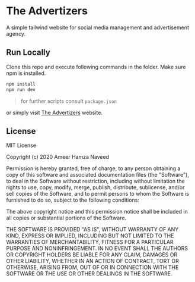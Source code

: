 # The Advertizers
A simple tailwind website for social media management and advertisement agency.


## Run Locally

Clone this repo and execute following commands in the folder.
Make sure npm is installed.

```bash
npm install
npm run dev
```

> for further scripts consult `package.json`

or simply visit [The Advertizers](https://www.theadvertizers.com/) website.

## License

MIT License

Copyright (c) 2020 Ameer Hamza Naveed

Permission is hereby granted, free of charge, to any person obtaining a copy
of this software and associated documentation files (the "Software"), to deal
in the Software without restriction, including without limitation the rights
to use, copy, modify, merge, publish, distribute, sublicense, and/or sell
copies of the Software, and to permit persons to whom the Software is
furnished to do so, subject to the following conditions:

The above copyright notice and this permission notice shall be included in all
copies or substantial portions of the Software.

THE SOFTWARE IS PROVIDED "AS IS", WITHOUT WARRANTY OF ANY KIND, EXPRESS OR
IMPLIED, INCLUDING BUT NOT LIMITED TO THE WARRANTIES OF MERCHANTABILITY,
FITNESS FOR A PARTICULAR PURPOSE AND NONINFRINGEMENT. IN NO EVENT SHALL THE
AUTHORS OR COPYRIGHT HOLDERS BE LIABLE FOR ANY CLAIM, DAMAGES OR OTHER
LIABILITY, WHETHER IN AN ACTION OF CONTRACT, TORT OR OTHERWISE, ARISING FROM,
OUT OF OR IN CONNECTION WITH THE SOFTWARE OR THE USE OR OTHER DEALINGS IN THE
SOFTWARE.
